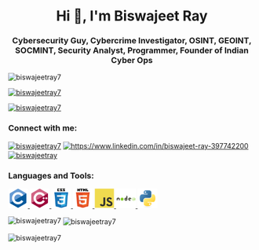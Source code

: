 <h1 align="center">Hi 👋, I'm Biswajeet Ray</h1>
<h3 align="center">Cybersecurity Guy, Cybercrime Investigator, OSINT, GEOINT, SOCMINT, Security Analyst, Programmer, Founder of Indian Cyber Ops</h3>

<p align="left"> <img src="https://komarev.com/ghpvc/?username=biswajeetray7&label=Profile%20views&color=0e75b6&style=flat" alt="biswajeetray7" /> </p>

<p align="left"> <a href="https://github.com/ryo-ma/github-profile-trophy"><img src="https://github-profile-trophy.vercel.app/?username=biswajeetray7" alt="biswajeetray7" /></a> </p>

<p align="left"> <a href="https://twitter.com/biswajeetray7" target="blank"><img src="https://img.shields.io/twitter/follow/biswajeetray7?logo=twitter&style=for-the-badge" alt="biswajeetray7" /></a> </p>

<h3 align="left">Connect with me:</h3>
<p align="left">
<a href="https://twitter.com/biswajeetray7" target="blank"><img align="center" src="https://raw.githubusercontent.com/rahuldkjain/github-profile-readme-generator/master/src/images/icons/Social/twitter.svg" alt="biswajeetray7" height="30" width="40" /></a>
<a href="https://linkedin.com/in/https://www.linkedin.com/in/biswajeet-ray-397742200" target="blank"><img align="center" src="https://raw.githubusercontent.com/rahuldkjain/github-profile-readme-generator/master/src/images/icons/Social/linked-in-alt.svg" alt="https://www.linkedin.com/in/biswajeet-ray-397742200" height="30" width="40" /></a>
<a href="https://www.youtube.com/c/biswajeetray" target="blank"><img align="center" src="https://raw.githubusercontent.com/rahuldkjain/github-profile-readme-generator/master/src/images/icons/Social/youtube.svg" alt="biswajeetray" height="30" width="40" /></a>
</p>

<h3 align="left">Languages and Tools:</h3>
<p align="left"> <a href="https://www.cprogramming.com/" target="_blank" rel="noreferrer"> <img src="https://raw.githubusercontent.com/devicons/devicon/master/icons/c/c-original.svg" alt="c" width="40" height="40"/> </a> <a href="https://www.w3schools.com/cpp/" target="_blank" rel="noreferrer"> <img src="https://raw.githubusercontent.com/devicons/devicon/master/icons/cplusplus/cplusplus-original.svg" alt="cplusplus" width="40" height="40"/> </a> <a href="https://www.w3schools.com/css/" target="_blank" rel="noreferrer"> <img src="https://raw.githubusercontent.com/devicons/devicon/master/icons/css3/css3-original-wordmark.svg" alt="css3" width="40" height="40"/> </a> <a href="https://www.w3.org/html/" target="_blank" rel="noreferrer"> <img src="https://raw.githubusercontent.com/devicons/devicon/master/icons/html5/html5-original-wordmark.svg" alt="html5" width="40" height="40"/> </a> <a href="https://developer.mozilla.org/en-US/docs/Web/JavaScript" target="_blank" rel="noreferrer"> <img src="https://raw.githubusercontent.com/devicons/devicon/master/icons/javascript/javascript-original.svg" alt="javascript" width="40" height="40"/> </a> <a href="https://nodejs.org" target="_blank" rel="noreferrer"> <img src="https://raw.githubusercontent.com/devicons/devicon/master/icons/nodejs/nodejs-original-wordmark.svg" alt="nodejs" width="40" height="40"/> </a> <a href="https://www.python.org" target="_blank" rel="noreferrer"> <img src="https://raw.githubusercontent.com/devicons/devicon/master/icons/python/python-original.svg" alt="python" width="40" height="40"/> </a> </p>

<p><img align="left" src="https://github-readme-stats.vercel.app/api/top-langs?username=biswajeetray7&show_icons=true&locale=en&layout=compact" alt="biswajeetray7" /></p>

<p>&nbsp;<img align="center" src="https://github-readme-stats.vercel.app/api?username=biswajeetray7&show_icons=true&locale=en" alt="biswajeetray7" /></p>

<p><img align="center" src="https://github-readme-streak-stats.herokuapp.com/?user=biswajeetray7&" alt="biswajeetray7" /></p>

